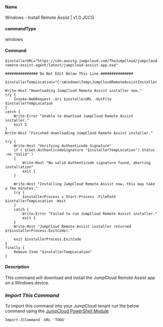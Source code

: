 #### Name

Windows - Install Remote Assist | v1.0 JCCG

#### commandType

windows

#### Command

```
$installerURL="https://cdn.awsstg.jumpcloud.com/TheJumpCloud/jumpcloud-remote-assist-agent/latest/jumpcloud-assist-app.exe"

############### Do Not Edit Below This Line ###############

$installerTempLocation="C:\Windows\Temp\JumpCloudRemoteAssistInstaller.exe"

Write-Host "Downloading JumpCloud Remote Assist installer now."
try {
    Invoke-WebRequest -Uri $installerURL -OutFile $installerTempLocation
}
catch {
    Write-Error "Unable to download JumpCloud Remote Assist installer."
    exit 1
}
Write-Host "Finished downloading JumpCloud Remote Assist installer."

try {
    Write-Host "Verifying Authenticode Signature"
    if ( $(Get-AuthenticodeSignature "$installerTempLocation").Status -ne "Valid" )
    {
        Write-Host "No valid Authenticode signature found, aborting installation"
        exit 1
    }

    Write-Host "Installing JumpCloud Remote Assist now, this may take a few minutes."
    try {
        $installerProcess = Start-Process -FilePath $installerTempLocation -Wait
    }
    catch {
        Write-Error "Failed to run JumpCloud Remote Assist installer."
        exit 1
    }
    Write-Host "JumpCloud Remote Assist installer returned $($installerProcess.ExitCode)."

    exit $installerProcess.ExitCode
}
finally {
    Remove-Item "$installerTempLocation"
}
```

#### Description

This command will download and install the JumpCloud Remote Assist app on a Windows device.

### *Import This Command*

To import this command into your JumpCloud tenant run the below command using the [JumpCloud PowerShell Module](https://github.com/TheJumpCloud/support/wiki/Installing-the-JumpCloud-PowerShell-Module)

```
Import-JCCommand -URL 'TODO'
```
